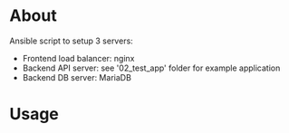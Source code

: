# About
Ansible script to setup 3 servers:
* Frontend load balancer: nginx
* Backend API server: see '02_test_app' folder for example application
* Backend DB server: MariaDB

# Usage


